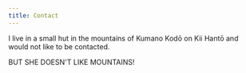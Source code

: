 ```yaml
---
title: Contact
---
```


I live in a small hut in the mountains of Kumano Kodō on Kii Hantō and would not
like to be contacted.

BUT SHE DOESN'T LIKE MOUNTAINS!
